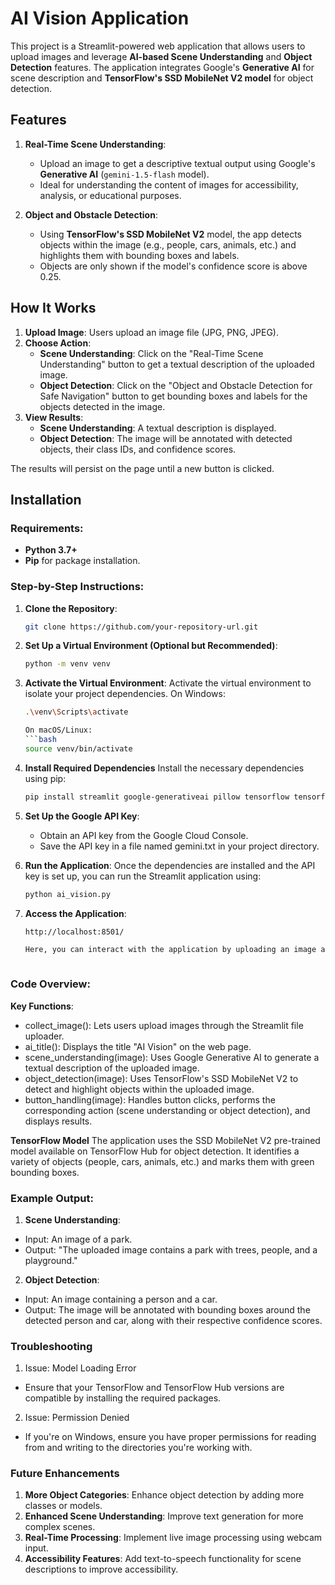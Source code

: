 # AI Vision Application

This project is a Streamlit-powered web application that allows users to upload images and leverage **AI-based Scene Understanding** and **Object Detection** features. The application integrates Google's **Generative AI** for scene description and **TensorFlow's SSD MobileNet V2 model** for object detection. 

## Features
1. **Real-Time Scene Understanding**:
   - Upload an image to get a descriptive textual output using Google's **Generative AI** (`gemini-1.5-flash` model). 
   - Ideal for understanding the content of images for accessibility, analysis, or educational purposes.

2. **Object and Obstacle Detection**:
   - Using **TensorFlow's SSD MobileNet V2** model, the app detects objects within the image (e.g., people, cars, animals, etc.) and highlights them with bounding boxes and labels.
   - Objects are only shown if the model's confidence score is above 0.25.

## How It Works
1. **Upload Image**: Users upload an image file (JPG, PNG, JPEG).
2. **Choose Action**:
   - **Scene Understanding**: Click on the "Real-Time Scene Understanding" button to get a textual description of the uploaded image.
   - **Object Detection**: Click on the "Object and Obstacle Detection for Safe Navigation" button to get bounding boxes and labels for the objects detected in the image.
3. **View Results**:
   - **Scene Understanding**: A textual description is displayed.
   - **Object Detection**: The image will be annotated with detected objects, their class IDs, and confidence scores.

The results will persist on the page until a new button is clicked.

## Installation

### Requirements:
- **Python 3.7+**
- **Pip** for package installation.

### Step-by-Step Instructions:

1. **Clone the Repository**:
   ```bash
   git clone https://github.com/your-repository-url.git
   
2. **Set Up a Virtual Environment (Optional but Recommended)**:
   ```bash
   python -m venv venv

3. **Activate the Virtual Environment**:
   Activate the virtual environment to isolate your project dependencies.
   On Windows:
   ```bash
   .\venv\Scripts\activate

   On macOS/Linux:
   ```bash
   source venv/bin/activate

4. **Install Required Dependencies**
   Install the necessary dependencies using pip:
   ```bash
   pip install streamlit google-generativeai pillow tensorflow tensorflow-hub numpy

5. **Set Up the Google API Key**:
   - Obtain an API key from the Google Cloud Console.
   - Save the API key in a file named gemini.txt in your project directory.
     
6. **Run the Application**:
   Once the dependencies are installed and the API key is set up, you can run the Streamlit application using:
   ```bash
   python ai_vision.py

7. **Access the Application**:
    ```bash
    http://localhost:8501/

    Here, you can interact with the application by uploading an image and choosing between the Scene Understanding and Object Detection features.



### Code Overview:
**Key Functions**:
- collect_image(): Lets users upload images through the Streamlit file uploader.
- ai_title(): Displays the title "AI Vision" on the web page.
- scene_understanding(image): Uses Google Generative AI to generate a textual description of the uploaded image.
- object_detection(image): Uses TensorFlow's SSD MobileNet V2 to detect and highlight objects within the uploaded image.
- button_handling(image): Handles button clicks, performs the corresponding action (scene understanding or object detection), and displays results.


**TensorFlow Model**
The application uses the SSD MobileNet V2 pre-trained model available on TensorFlow Hub for object detection. It identifies a variety of objects (people, cars, animals, etc.) and marks them with green bounding boxes.

### Example Output:
1. **Scene Understanding**:
- Input: An image of a park.
- Output: "The uploaded image contains a park with trees, people, and a playground."
2. **Object Detection**:
- Input: An image containing a person and a car.
- Output: The image will be annotated with bounding boxes around the detected person and car, along with their respective confidence scores.
    
### Troubleshooting
1. Issue: Model Loading Error
- Ensure that your TensorFlow and TensorFlow Hub versions are compatible by installing the required packages.
2. Issue: Permission Denied
- If you're on Windows, ensure you have proper permissions for reading from and writing to the directories you're working with.   

### Future Enhancements
1. **More Object Categories**: Enhance object detection by adding more classes or models.
2. **Enhanced Scene Understanding**: Improve text generation for more complex scenes.
3. **Real-Time Processing**: Implement live image processing using webcam input.
4. **Accessibility Features**: Add text-to-speech functionality for scene descriptions to improve accessibility.



